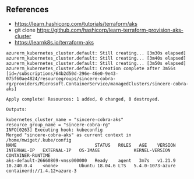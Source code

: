 
## References

- https://learn.hashicorp.com/tutorials/terraform/aks
- git clone https://github.com/hashicorp/learn-terraform-provision-aks-cluster
- https://learnk8s.io/terraform-aks



```
azurerm_kubernetes_cluster.default: Still creating... [3m30s elapsed]
azurerm_kubernetes_cluster.default: Still creating... [3m40s elapsed]
azurerm_kubernetes_cluster.default: Still creating... [3m50s elapsed]
azurerm_kubernetes_cluster.default: Creation complete after 3m56s [id=/subscriptions/64b2d50d-296e-46e0-9e43-075f60ae4824/resourcegroups/sincere-cobra-rg/providers/Microsoft.ContainerService/managedClusters/sincere-cobra-aks]

Apply complete! Resources: 1 added, 0 changed, 0 destroyed.

Outputs:

kubernetes_cluster_name = "sincere-cobra-aks"
resource_group_name = "sincere-cobra-rg"
INFO[0263] Executing hook: kubeconfig                   
Merged "sincere-cobra-aks" as current context in /home/mwiget/.kube/config
NAME                              STATUS   ROLES   AGE    VERSION   INTERNAL-IP   EXTERNAL-IP   OS-IMAGE             KERNEL-VERSION     CONTAINER-RUNTIME
aks-default-26660809-vmss000000   Ready    agent   3m7s   v1.21.9   10.240.0.4    <none>        Ubuntu 18.04.6 LTS   5.4.0-1073-azure   containerd://1.4.12+azure-3
```

